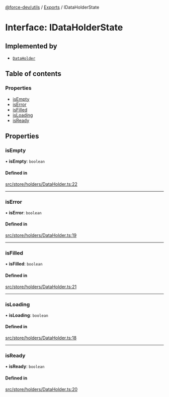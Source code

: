 [@force-dev/utils](../README.md) / [Exports](../modules.md) / IDataHolderState

# Interface: IDataHolderState

## Implemented by

- [`DataHolder`](../classes/DataHolder.md)

## Table of contents

### Properties

- [isEmpty](IDataHolderState.md#isempty)
- [isError](IDataHolderState.md#iserror)
- [isFilled](IDataHolderState.md#isfilled)
- [isLoading](IDataHolderState.md#isloading)
- [isReady](IDataHolderState.md#isready)

## Properties

### isEmpty

• **isEmpty**: `boolean`

#### Defined in

[src/store/holders/DataHolder.ts:22](https://github.com/epifanovmd/utils/blob/de50c77/src/store/holders/DataHolder.ts#L22)

___

### isError

• **isError**: `boolean`

#### Defined in

[src/store/holders/DataHolder.ts:19](https://github.com/epifanovmd/utils/blob/de50c77/src/store/holders/DataHolder.ts#L19)

___

### isFilled

• **isFilled**: `boolean`

#### Defined in

[src/store/holders/DataHolder.ts:21](https://github.com/epifanovmd/utils/blob/de50c77/src/store/holders/DataHolder.ts#L21)

___

### isLoading

• **isLoading**: `boolean`

#### Defined in

[src/store/holders/DataHolder.ts:18](https://github.com/epifanovmd/utils/blob/de50c77/src/store/holders/DataHolder.ts#L18)

___

### isReady

• **isReady**: `boolean`

#### Defined in

[src/store/holders/DataHolder.ts:20](https://github.com/epifanovmd/utils/blob/de50c77/src/store/holders/DataHolder.ts#L20)
